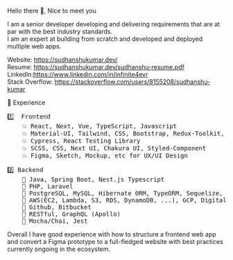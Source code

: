 Hello there 👋, Nice to meet you  

I am a senior developer developing and delivering requirements that are at par with the best industry standards.  
I am an expert at building from scratch and developed and deployed multiple web apps.  

Website: https://sudhanshukumar.dev/  
Resume: https://sudhanshukumar.dev/sudhanshu-resume.pdf  
LinkedIn:https://www.linkedin.com/in/infinite4evr  
Stack Overflow: https://stackoverflow.com/users/8155208/sudhanshu-kumar  

🏅 Experience  
<pre>
1️⃣  Frontend  
    💥 React, Next, Vue, TypeScript, Javascript  
    💥 Material-UI, Tailwind, CSS, Bootstrap, Redux-Toolkit, Redux-thunk, Redux-saga  
    💥 Cypress, React Testing Library  
    💥 SCSS, CSS, Next UI, Chakura UI, Styled-Component  
    💥 Figma, Sketch, Mockup, etc for UX/UI Design  
</pre>
<pre>
2️⃣ Backend  
    🔸 Java, Spring Boot, Nest.js Typescript  
    🔸 PHP, Laravel  
    🔸 PostgreSQL, MySQL, Hibernate ORM, TypeORM, Sequelize, Knex.js, Mongoose  
    🔸 AWS(EC2, Lambda, S3, RDS, DynamoDB, ...), GCP, DigitalOcean  
    🔸 Github, Bitbucket  
    🔸 RESTful, GraphQL (Apollo)  
    🔸 Mocha/Chai, Jest  
</pre>  
Overall I have good experience with how to structure a frontend web app and convert a Figma prototype to a full-fledged website with best practices currently ongoing in the ecosystem.
